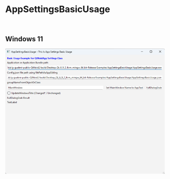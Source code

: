 # AppSettingsBasicUsage

&nbsp;

## Windows 11

![AppSettingsBasicUsage-Win11](AppSettingsBasicUsage_Win11.png)



